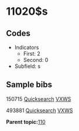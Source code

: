 # 11020$s

## Codes

-   Indicators
    -   First: 2
    -   Second: 0
-   Subfield: s

## Sample bibs

150715 [Quicksearch](https://search.library.yale.edu/catalog/150715) [VXWS](http://prodorbis.library.yale.edu:7014/vxws/GetHoldingsService?bibId=150715)

493881 [Quicksearch](https://search.library.yale.edu/catalog/493881) [VXWS](http://prodorbis.library.yale.edu:7014/vxws/GetHoldingsService?bibId=493881)

**Parent topic:**[110](../../tags/110/110.md)

